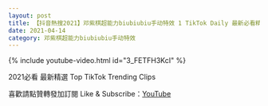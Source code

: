 ```yaml
---
layout: post
title: 【抖音熱搜2021】邓紫棋超能力biubiubiu手动特效 1 TikTok Daily 最新必看精選合集2021 04 14
date: 2021-04-14
category: 邓紫棋超能力biubiubiu手动特效
---
```


{% include youtube-video.html id="3_FETFH3KcI" %}

2021必看 最新精選 Top TikTok Trending Clips

喜歡請點贊轉發加訂閱 Like & Subscribe：[YouTube](https://www.youtube.com/channel/UCAoR7VcanIPd04uEq_GIylA/videos)

